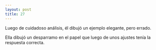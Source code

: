 ```yaml
---
layout: post
title: 27
---
```


Luego de cuidadoso análisis, él dibujó un ejemplo elegante, pero errado.

Ella dibujó un desparramo en el papel que luego de unos ajustes tenía la respuesta correcta.
